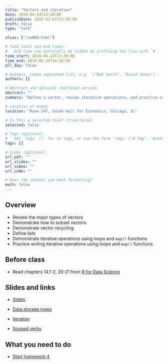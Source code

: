 ```yaml
---
title: "Vectors and iteration"
date: 2019-04-24T13:30:00
publishDate: 2019-03-01T13:30:00
draft: false
type: "talk"

alias: ["/cm008.html"]

# Talk start and end times.
#   End time can optionally be hidden by prefixing the line with `#`.
time_start: 2019-04-24T13:30:00
time_end: 2019-04-24T14:50:00
all_day: false

# Authors. Comma separated list, e.g. `["Bob Smith", "David Jones"]`.
authors: []

# Abstract and optional shortened version.
abstract: ""
summary: "Define a vector, review iterative operations, and practice using loops and map functions."

# Location of event.
location: "Room 247, Saieh Hall for Economics, Chicago, IL"

# Is this a selected talk? (true/false)
selected: false

# Tags (optional).
#   Set `tags: []` for no tags, or use the form `tags: ["A Tag", "Another Tag"]` for one or more tags.
tags: []

# Links (optional).
url_pdf: ""
url_slides: ""
url_video: ""
url_code: ""

# Does the content use math formatting?
math: false
---
```




## Overview

* Review the major types of vectors
* Demonstrate how to subset vectors
* Demonstrate vector recycling
* Define lists
* Demonstrate iterative operations using loops and `map()` functions
* Practice writing iterative operations using loops and `map()` functions

## Before class

* Read chapters 14.1-2, 20-21 from [R for Data Science](http://r4ds.had.co.nz/)

## Slides and links

* [Slides](extras/cm008_slides.html)
* [Data storage types](program_vectors.html)
* [Iteration](program_iteration.html)

* [Scoped verbs](https://dcl-2017-04.github.io/curriculum/manip-scoped.html)

## What you need to do

* [Start homework 4](hw04-programming.html)
